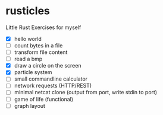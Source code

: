 # rusticles
Little Rust Exercises for myself

* [x] hello world
* [ ] count bytes in a file
* [ ] transform file content
* [ ] read a bmp
* [x] draw a circle on the screen
* [x] particle system
* [ ] small commandline calculator
* [ ] network requests (HTTP/REST)
* [ ] minimal netcat clone (output from port, write stdin to port)
* [ ] game of life (functional)
* [ ] graph layout
